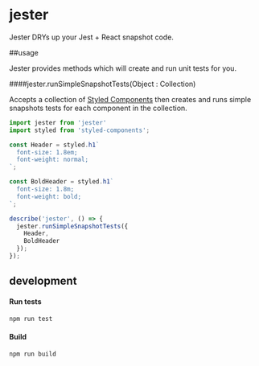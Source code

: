 # jester

Jester DRYs up your Jest + React snapshot code.

##usage

Jester provides methods which will create and run unit tests for you.

####jester.runSimpleSnapshotTests(Object : Collection<StyledComponent>)

Accepts a collection of [Styled Components](https://github.com/styled-components/styled-components)
then creates and runs simple snapshots tests for each component in the collection.

```js
import jester from 'jester'
import styled from 'styled-components';

const Header = styled.h1`
  font-size: 1.8em;
  font-weight: normal;
`;

const BoldHeader = styled.h1`
  font-size: 1.8m;
  font-weight: bold;
`;

describe('jester', () => {
  jester.runSimpleSnapshotTests({
    Header,
    BoldHeader
  });
});
```
## development

#### Run tests

```bash
npm run test
```

#### Build

```bash
npm run build
```


